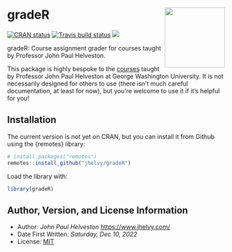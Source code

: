 
<!-- README.md is generated from README.Rmd. Please edit that file -->

# gradeR <a href='https://jhelvy.github.io/gradeR/'><img src='man/figures/logo.png' align="right" style="height:139px;"/></a>

<!-- badges: start -->

[![CRAN
status](https://www.r-pkg.org/badges/version/gradeR)](https://CRAN.R-project.org/package=gradeR)
[![Travis build
status](https://app.travis-ci.com/jhelvy/gradeR.svg?branch=master)](https://app.travis-ci.com/github/jhelvy/gradeR)
[![](http://cranlogs.r-pkg.org/badges/grand-total/gradeR?color=blue)](https://cran.r-project.org/package=gradeR)
<!-- badges: end -->

gradeR: Course assignment grader for courses taught by Professor John
Paul Helveston.

This package is highly bespoke to the
[courses](https://www.jhelvy.com/teaching) taught by Professor John Paul
Helveston at George Washington University. It is not necessarily
designed for others to use (there isn’t much careful documentation, at
least for now), but you’re welcome to use it if it’s helpful for you!

## Installation

The current version is not yet on CRAN, but you can install it from
Github using the {remotes} library:

``` r
# install.packages("remotes")
remotes::install_github("jhelvy/gradeR")
```

Load the library with:

``` r
library(gradeR)
```

## Author, Version, and License Information

- Author: *John Paul Helveston* <https://www.jhelvy.com/>
- Date First Written: *Saturday, Dec 10, 2022*
- License:
  [MIT](https://github.com/jhelvy/gradeR/blob/master/LICENSE.md)
